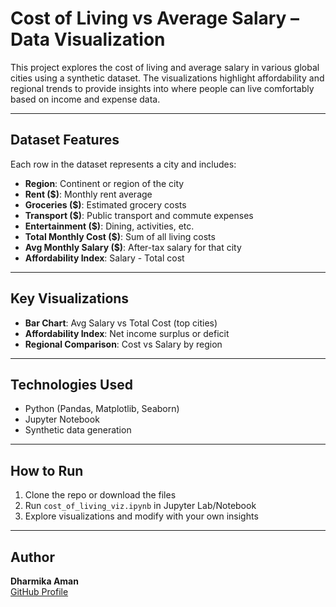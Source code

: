 
# Cost of Living vs Average Salary – Data Visualization

This project explores the cost of living and average salary in various global cities using a synthetic dataset. The visualizations highlight affordability and regional trends to provide insights into where people can live comfortably based on income and expense data.

---

## Dataset Features

Each row in the dataset represents a city and includes:

- **Region**: Continent or region of the city
- **Rent ($)**: Monthly rent average
- **Groceries ($)**: Estimated grocery costs
- **Transport ($)**: Public transport and commute expenses
- **Entertainment ($)**: Dining, activities, etc.
- **Total Monthly Cost ($)**: Sum of all living costs
- **Avg Monthly Salary ($)**: After-tax salary for that city
- **Affordability Index**: Salary - Total cost

---

## Key Visualizations

- **Bar Chart**: Avg Salary vs Total Cost (top cities)
- **Affordability Index**: Net income surplus or deficit
- **Regional Comparison**: Cost vs Salary by region

---

## Technologies Used

- Python (Pandas, Matplotlib, Seaborn)
- Jupyter Notebook
- Synthetic data generation

---

## How to Run

1. Clone the repo or download the files
2. Run `cost_of_living_viz.ipynb` in Jupyter Lab/Notebook
3. Explore visualizations and modify with your own insights

---

## Author

**Dharmika Aman**  
[GitHub Profile](https://github.com/Dharmika66)
